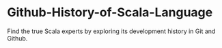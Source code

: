 # Github-History-of-Scala-Language
Find the true Scala experts by exploring its development history in Git and Github.
